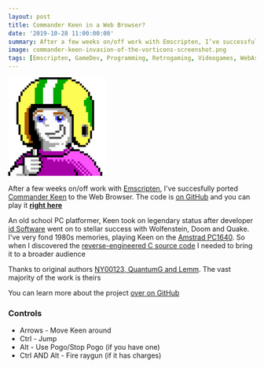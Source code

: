 ```yaml
---
layout: post
title: Commander Keen in a Web Browser?
date: '2019-10-28 11:00:00:00'
summary: After a few weeks on/off work with Emscripten, I’ve successfully ported Commander Keen to the Web Browser. Play it right here ...
image: commander-keen-invasion-of-the-vorticons-screenshot.png
tags: [Emscripten, GameDev, Programming, Retrogaming, Videogames, WebAssembly, Web Development]
---
```


![](/img/posts/keen.png)

After a few weeks on/off work with <a href="https://emscripten.org" target="_blank">Emscripten</a>, I've succesfully ported <a href="https://en.wikipedia.org/wiki/Commander_Keen">Commander Keen</a> to the Web Browser. The code is <a href="https://github.com/jamesfmackenzie/chocolatekeen" target="_blank">on GitHub</a> and you can play it <strong><a href="http://www.jamesfmackenzie.com/chocolatekeen/" target="_blank">right here</a></strong>

An old school PC platformer, Keen took on legendary status after developer <a href="https://en.wikipedia.org/wiki/Id_Software" target="_blank">id Software</a> went on to stellar success with Wolfenstein, Doom and Quake. I've very fond 1980s memories, playing Keen on the <a href="http://www.computinghistory.org.uk/det/733/amstrad-pc1640-hd20/" target="_blank">Amstrad PC1640</a>. So when I discovered the <a href="https://pckf.com/viewtopic.php?f=4&t=2536" target="_blank">reverse-engineered C source code</a> I needed to bring it to a broader audience

Thanks to original authors <a href="https://pckf.com/viewtopic.php?f=4&t=2536" target="_blank">NY00123, QuantumG and Lemm</a>. The vast majority of the work is theirs

You can learn more about the project <a href="https://github.com/jamesfmackenzie/chocolatekeen" target="_blank">over on GitHub</a>

### Controls

* Arrows - Move Keen around
* Ctrl - Jump
* Alt - Use Pogo/Stop Pogo (if you have one)
* Ctrl AND Alt - Fire raygun (if it has charges)